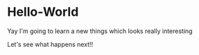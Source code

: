 # Hello-World
Yay I'm going to learn a new things which looks really interesting

Let's see what happens next!!
